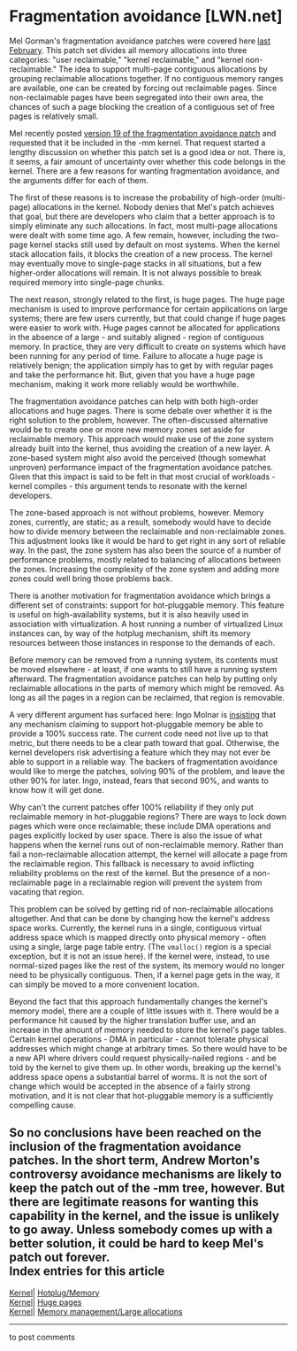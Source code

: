 # Fragmentation avoidance [LWN.net]

Mel Gorman's fragmentation avoidance patches were covered here [last February](http://lwn.net/Articles/121618/). This patch set divides all memory allocations into three categories: "user reclaimable," "kernel reclaimable," and "kernel non-reclaimable." The idea to support multi-page contiguous allocations by grouping reclaimable allocations together. If no contiguous memory ranges are available, one can be created by forcing out reclaimable pages. Since non-reclaimable pages have been segregated into their own area, the chances of such a page blocking the creation of a contiguous set of free pages is relatively small. 

Mel recently posted [version 19 of the fragmentation avoidance patch](http://lwn.net/Articles/157750/) and requested that it be included in the -mm kernel. That request started a lengthy discussion on whether this patch set is a good idea or not. There is, it seems, a fair amount of uncertainty over whether this code belongs in the kernel. There are a few reasons for wanting fragmentation avoidance, and the arguments differ for each of them. 

The first of these reasons is to increase the probability of high-order (multi-page) allocations in the kernel. Nobody denies that Mel's patch achieves that goal, but there are developers who claim that a better approach is to simply eliminate any such allocations. In fact, most multi-page allocations were dealt with some time ago. A few remain, however, including the two-page kernel stacks still used by default on most systems. When the kernel stack allocation fails, it blocks the creation of a new process. The kernel may eventually move to single-page stacks in all situations, but a few higher-order allocations will remain. It is not always possible to break required memory into single-page chunks. 

The next reason, strongly related to the first, is huge pages. The huge page mechanism is used to improve performance for certain applications on large systems; there are few users currently, but that could change if huge pages were easier to work with. Huge pages cannot be allocated for applications in the absence of a large - and suitably aligned - region of contiguous memory. In practice, they are very difficult to create on systems which have been running for any period of time. Failure to allocate a huge page is relatively benign; the application simply has to get by with regular pages and take the performance hit. But, given that you have a huge page mechanism, making it work more reliably would be worthwhile. 

The fragmentation avoidance patches can help with both high-order allocations and huge pages. There is some debate over whether it is the right solution to the problem, however. The often-discussed alternative would be to create one or more new memory zones set aside for reclaimable memory. This approach would make use of the zone system already built into the kernel, thus avoiding the creation of a new layer. A zone-based system might also avoid the perceived (though somewhat unproven) performance impact of the fragmentation avoidance patches. Given that this impact is said to be felt in that most crucial of workloads - kernel compiles - this argument tends to resonate with the kernel developers. 

The zone-based approach is not without problems, however. Memory zones, currently, are static; as a result, somebody would have to decide how to divide memory between the reclaimable and non-reclaimable zones. This adjustment looks like it would be hard to get right in any sort of reliable way. In the past, the zone system has also been the source of a number of performance problems, mostly related to balancing of allocations between the zones. Increasing the complexity of the zone system and adding more zones could well bring those problems back. 

There is another motivation for fragmentation avoidance which brings a different set of constraints: support for hot-pluggable memory. This feature is useful on high-availability systems, but it is also heavily used in association with virtualization. A host running a number of virtualized Linux instances can, by way of the hotplug mechanism, shift its memory resources between those instances in response to the demands of each. 

Before memory can be removed from a running system, its contents must be moved elsewhere - at least, if one wants to still have a running system afterward. The fragmentation avoidance patches can help by putting only reclaimable allocations in the parts of memory which might be removed. As long as all the pages in a region can be reclaimed, that region is removable. 

A very different argument has surfaced here: Ingo Molnar is [insisting](/Articles/158218/) that any mechanism claiming to support hot-pluggable memory be able to provide a 100% success rate. The current code need not live up to that metric, but there needs to be a clear path toward that goal. Otherwise, the kernel developers risk advertising a feature which they may not ever be able to support in a reliable way. The backers of fragmentation avoidance would like to merge the patches, solving 90% of the problem, and leave the other 90%  for later. Ingo, instead, fears that second 90%, and wants to know how it will get done. 

Why can't the current patches offer 100% reliability if they only put reclaimable memory in hot-pluggable regions? There are ways to lock down pages which were once reclaimable; these include DMA operations and pages explicitly locked by user space. There is also the issue of what happens when the kernel runs out of non-reclaimable memory. Rather than fail a non-reclaimable allocation attempt, the kernel will allocate a page from the reclaimable region. This fallback is necessary to avoid inflicting reliability problems on the rest of the kernel. But the presence of a non-reclaimable page in a reclaimable region will prevent the system from vacating that region. 

This problem can be solved by getting rid of non-reclaimable allocations altogether. And that can be done by changing how the kernel's address space works. Currently, the kernel runs in a single, contiguous virtual address space which is mapped directly onto physical memory - often using a single, large page table entry. (The `vmalloc()` region is a special exception, but it is not an issue here). If the kernel were, instead, to use normal-sized pages like the rest of the system, its memory would no longer need to be physically contiguous. Then, if a kernel page gets in the way, it can simply be moved to a more convenient location. 

Beyond the fact that this approach fundamentally changes the kernel's memory model, there are a couple of little issues with it. There would be a performance hit caused by the higher translation buffer use, and an increase in the amount of memory needed to store the kernel's page tables. Certain kernel operations - DMA in particular - cannot tolerate physical addresses which might change at arbitrary times. So there would have to be a new API where drivers could request physically-nailed regions - and be told by the kernel to give them up. In other words, breaking up the kernel's address space opens a substantial barrel of worms. It is not the sort of change which would be accepted in the absence of a fairly strong motivation, and it is not clear that hot-pluggable memory is a sufficiently compelling cause. 

So no conclusions have been reached on the inclusion of the fragmentation avoidance patches. In the short term, Andrew Morton's controversy avoidance mechanisms are likely to keep the patch out of the -mm tree, however. But there are legitimate reasons for wanting this capability in the kernel, and the issue is unlikely to go away. Unless somebody comes up with a better solution, it could be hard to keep Mel's patch out forever.  
Index entries for this article  
---  
[Kernel](/Kernel/Index)| [Hotplug/Memory](/Kernel/Index#Hotplug-Memory)  
[Kernel](/Kernel/Index)| [Huge pages](/Kernel/Index#Huge_pages)  
[Kernel](/Kernel/Index)| [Memory management/Large allocations](/Kernel/Index#Memory_management-Large_allocations)  
  


* * *

to post comments 
